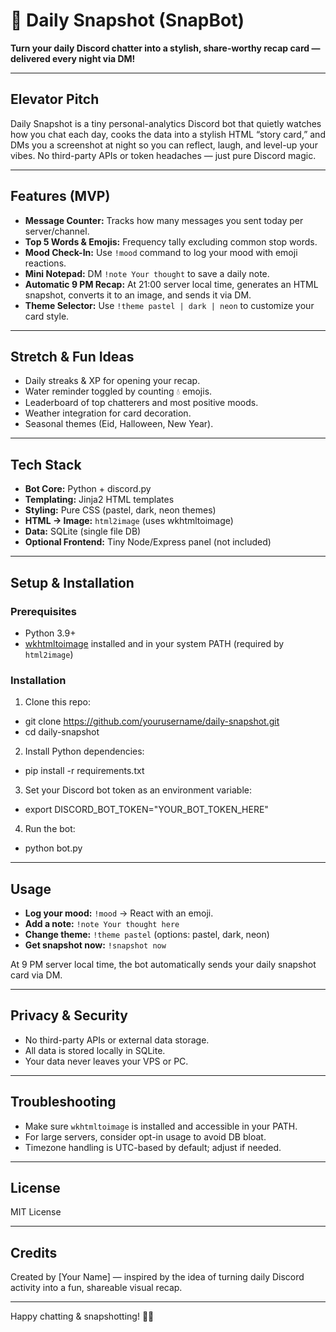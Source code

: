 # 📸 Daily Snapshot (SnapBot)

**Turn your daily Discord chatter into a stylish, share-worthy recap card — delivered every night via DM!**

---

## Elevator Pitch

Daily Snapshot is a tiny personal-analytics Discord bot that quietly watches how you chat each day, cooks the data into a stylish HTML “story card,” and DMs you a screenshot at night so you can reflect, laugh, and level-up your vibes. No third-party APIs or token headaches — just pure Discord magic.

---

## Features (MVP)

- **Message Counter:** Tracks how many messages you sent today per server/channel.
- **Top 5 Words & Emojis:** Frequency tally excluding common stop words.
- **Mood Check-In:** Use `!mood` command to log your mood with emoji reactions.
- **Mini Notepad:** DM `!note Your thought` to save a daily note.
- **Automatic 9 PM Recap:** At 21:00 server local time, generates an HTML snapshot, converts it to an image, and sends it via DM.
- **Theme Selector:** Use `!theme pastel | dark | neon` to customize your card style.

---

## Stretch & Fun Ideas

- Daily streaks & XP for opening your recap.
- Water reminder toggled by counting 💧 emojis.
- Leaderboard of top chatterers and most positive moods.
- Weather integration for card decoration.
- Seasonal themes (Eid, Halloween, New Year).

---

## Tech Stack

- **Bot Core:** Python + discord.py
- **Templating:** Jinja2 HTML templates
- **Styling:** Pure CSS (pastel, dark, neon themes)
- **HTML → Image:** `html2image` (uses wkhtmltoimage)
- **Data:** SQLite (single file DB)
- **Optional Frontend:** Tiny Node/Express panel (not included)

---

## Setup & Installation

### Prerequisites

- Python 3.9+
- [wkhtmltoimage](https://wkhtmltopdf.org/downloads.html) installed and in your system PATH (required by `html2image`)

### Installation

1. Clone this repo:
- git clone https://github.com/yourusername/daily-snapshot.git
- cd daily-snapshot


2. Install Python dependencies:
- pip install -r requirements.txt


3. Set your Discord bot token as an environment variable:
- export DISCORD_BOT_TOKEN="YOUR_BOT_TOKEN_HERE"

4. Run the bot:
- python bot.py


---

## Usage

- **Log your mood:** `!mood` → React with an emoji.
- **Add a note:** `!note Your thought here`
- **Change theme:** `!theme pastel` (options: pastel, dark, neon)
- **Get snapshot now:** `!snapshot now`

At 9 PM server local time, the bot automatically sends your daily snapshot card via DM.

---

## Privacy & Security

- No third-party APIs or external data storage.
- All data is stored locally in SQLite.
- Your data never leaves your VPS or PC.

---

## Troubleshooting

- Make sure `wkhtmltoimage` is installed and accessible in your PATH.
- For large servers, consider opt-in usage to avoid DB bloat.
- Timezone handling is UTC-based by default; adjust if needed.

---

## License

MIT License

---

## Credits

Created by [Your Name] — inspired by the idea of turning daily Discord activity into a fun, shareable visual recap.

---

Happy chatting & snapshotting! 📸✨
